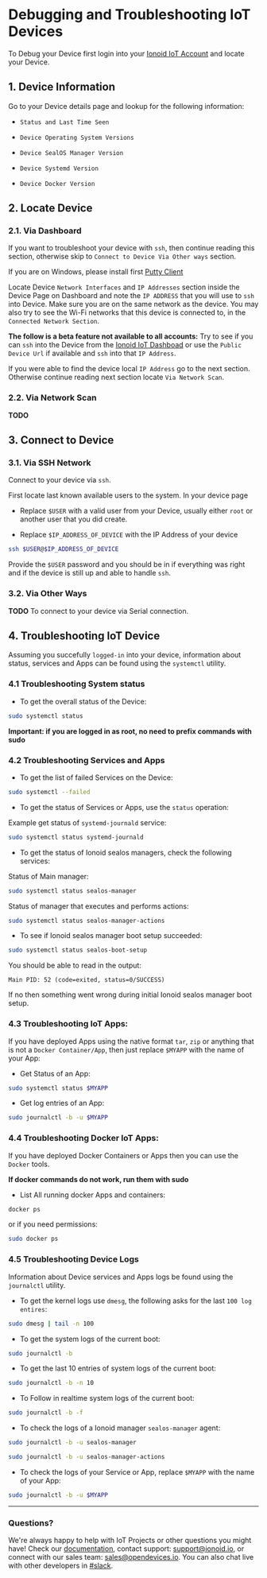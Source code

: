 # Debugging and Troubleshooting IoT Devices

To Debug your Device first login into your [Ionoid IoT Account](https://dashboard.ionoid.io/login)
and locate your Device.


## 1. Device Information

Go to your Device details page and lookup for the following information:

* `Status and Last Time Seen`

* `Device Operating System Versions`

* `Device SealOS Manager Version`

* `Device Systemd Version`

* `Device Docker Version`


## 2. Locate Device

### 2.1. Via Dashboard

If you want to troubleshoot your device with `ssh`, then continue
reading this section, otherwise skip to `Connect to Device Via Other
ways` section.

If you are on Windows, please install first [Putty
Client](https://www.putty.org/)


Locate Device `Network Interfaces` and `IP Addresses` section
inside the Device Page on Dashboard and note the `IP ADDRESS` that you
will use to `ssh` into Device. Make sure you are on the same network as
the device. You may also try to see the Wi-Fi networks that this device
is connected to, in the `Connected Network Section`.

**The follow is a beta feature not available to all accounts:**
Try to see if you can `ssh` into the Device from the [Ionoid IoT
Dashboad](https://dashboard.ionoid.io/) or use the `Public Device Url` if
available and `ssh` into that `IP Address`.

If you were able to find the device local `IP Address` go to the next
section. Otherwise continue reading next section locate `Via Network Scan`.


### 2.2. Via Network Scan

**TODO**


## 3. Connect to Device


### 3.1. Via SSH Network

Connect to your device via `ssh`.

First locate last known available users to the system. In your device
page 

* Replace `$USER` with a valid user from your Device, usually either `root` or another user that you did create.

* Replace `$IP_ADDRESS_OF_DEVICE` with the IP Address of your device


```bash
ssh $USER@$IP_ADDRESS_OF_DEVICE
```

Provide the `$USER` password and you should be in if everything was
right and if the device is still up and able to handle `ssh`.


### 3.2. Via Other Ways


**TODO**
To connect to your device via Serial connection.



## 4. Troubleshooting IoT Device

Assuming you succefully `logged-in` into your device, information about status, services and Apps can be found using the `systemctl` utility.


### 4.1 Troubleshooting System status

* To get the overall status of the Device:

```bash
sudo systemctl status
```

**Important: if you are logged in as root, no need to prefix commands
with sudo**


### 4.2 Troubleshooting Services and Apps

* To get the list of failed Services on the Device:

```bash
sudo systemctl --failed
```

* To get the status of Services or Apps, use the `status` operation:

Example get status of `systemd-journald` service:
```bash
sudo systemctl status systemd-journald
```


* To get the status of Ionoid sealos managers, check the following services:

Status of Main manager:

```bash
sudo systemctl status sealos-manager
```

Status of manager that executes and performs actions:

```bash
sudo systemctl status sealos-manager-actions
```

* To see if Ionoid sealos manager boot setup succeeded:
```bash
sudo systemctl status sealos-boot-setup
```

You should be able to read in the output:
```
Main PID: 52 (code=exited, status=0/SUCCESS)
```

If no then something went wrong during initial Ionoid sealos manager
boot setup.


### 4.3 Troubleshooting IoT Apps:

If you have deployed Apps using the native format `tar`, `zip` or
anything that is not a `Docker Container/App`, then just replace `$MYAPP` with the name
of your App:

* Get Status of an App:

```bash
sudo systemctl status $MYAPP
```

* Get log entries of an App:

```bash
sudo journalctl -b -u $MYAPP
```


### 4.4 Troubleshooting Docker IoT Apps:

If you have deployed Docker Containers or Apps then you can use the `Docker` tools.


**If docker commands do not work, run them with sudo**


* List All running docker Apps and containers:

```bash
docker ps
```

or if you need permissions:

```bash
sudo docker ps
```


### 4.5 Troubleshooting Device Logs

Information about Device services and Apps logs be found using the `journalctl`
utility.

* To get the kernel logs use `dmesg`, the following asks for the last
`100 log entires`:

```bash
sudo dmesg | tail -n 100
```


* To get the system logs of the current boot:

```bash
sudo journalctl -b
```

* To get the last 10 entries of system logs of the current boot:

```bash
sudo journalctl -b -n 10
```

* To Follow in realtime system logs of the current boot:

```bash
sudo journalctl -b -f
```

* To check the logs of a Ionoid manager `sealos-manager` agent:

```bash
sudo journalctl -b -u sealos-manager
```

```bash
sudo journalctl -b -u sealos-manager-actions
```


* To check the logs of your Service or App, replace `$MYAPP` with the name
of your App:

```bash
sudo journalctl -b -u $MYAPP
```


---


### Questions?
We're always happy to help with IoT Projects or other questions you might have! Check our [documentation](https://docs.ionoid.io/#/), contact support: support@ionoid.io, or connect with our sales team: sales@opendevices.io. You can also chat live with other developers in  [#slack](https://ionoidcommunity.slack.com/join/shared_invite/enQtODAzODgwOTIyMDY4LWExNWVmMDJhMDE2YWYyMjE3N2FlOGNlZjM4NDlmYmM5MmNhYWY1ZTZmOWMwYTYxYTMxNTQzODYzYmRmODMzOWI).
